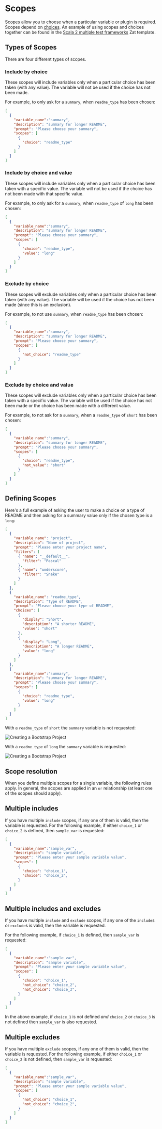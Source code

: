 # Scopes

Scopes allow you to choose when a particular variable or plugin is required. Scopes depend on [choices](choices.md). An example of using scopes and choices together can be found in the [Scala 2 multiple test frameworks](https://github.com/ssanj/scala-2-multiple-test-frameworks-zat) Zat template.


## Types of Scopes

There are four different types of scopes.

### Include by choice

These scopes will include variables only when a particular choice has been taken (with any value). The variable will not be used if the choice has not been made.

For example, to only ask for a `summary`, when `readme_type` has been chosen:

```json
[
  {
    "variable_name":"summary",
    "description": "summary for longer README",
    "prompt": "Please choose your summary",
    "scopes": [
      {
        "choice": "readme_type"
      }
    ]
  }
]
```

### Include by choice and value

These scopes will include variables only when a particular choice has been taken with a specific value. The variable will not be used if the choice has not been made with that specific value.

For example, to only ask for a `summary`, when `readme_type` of `long` has been chosen:

```json
[
  {
    "variable_name":"summary",
    "description": "summary for longer README",
    "prompt": "Please choose your summary",
    "scopes": [
      {
        "choice": "readme_type",
        "value": "long"
      }
    ]
  }
]
```


### Exclude by choice

These scopes will exclude variables only when a particular choice has been taken (with any value). The variable will be used if the choice has not been made (since this is an exclusion).

For example, to not use `summary`, when `readme_type` has been chosen:

```json
[
  {
    "variable_name":"summary",
    "description": "summary for longer README",
    "prompt": "Please choose your summary",
    "scopes": [
      {
        "not_choice": "readme_type"
      }
    ]
  }
]
```


### Exclude by choice and value

These scopes will exclude variables only when a particular choice has been taken with a specific value. The variable will be used if the choice has not been made or the choice has been made with a different value.

For example, to not ask for a `summary`, when a `readme_type` of `short` has been chosen:

```json
[
  {
    "variable_name":"summary",
    "description": "summary for longer README",
    "prompt": "Please choose your summary",
    "scopes": [
      {
        "choice": "readme_type",
        "not_value": "short"
      }
    ]
  }
]
```


## Defining Scopes

Here's a full example of asking the user to make a choice on a type of README and then asking for a summary value only if the chosen type is a `long`:

```json
[
  {
    "variable_name": "project",
    "description": "Name of project",
    "prompt": "Please enter your project name",
    "filters": [
      { "name": "__default__",
        "filter": "Pascal"
      },
      { "name": "underscore",
        "filter": "Snake"
      }
    ]
  },
  {
    "variable_name": "readme_type",
    "description": "Type of README",
    "prompt": "Please choose your type of README",
    "choices": [
      {
        "display": "Short",
        "description": "A shorter README",
        "value": "short"
      },
      {
        "display": "Long",
        "description": "A longer README",
        "value": "long"
      }
    ]
  },
  {
    "variable_name":"summary",
    "description": "summary for longer README",
    "prompt": "Please choose your summary",
    "scopes": [
      {
        "choice": "readme_type",
        "value": "long"
      }
    ]
  }
]
```

With a `readme_type` of `short` the `summary` variable is not requested:

![Creating a Bootstrap Project](../../images/zat-scopes-1.gif)

With a `readme_type` of `long` the `summary` variable is requested:

![Creating a Bootstrap Project](../../images/zat-scopes-2.gif)

## Scope resolution

When you define multiple scopes for a single variable, the following rules apply. In general, the scopes are applied in an `or` relationship (at least one of the scopes should apply).

## Multiple includes

If you have multiple `include` scopes, if any one of them is valid, then the variable is requested. For the following example, if either `choice_1` or `choice_2` is defined, then `sample_var` is requested:

```json
[
  {
    "variable_name":"sample_var",
    "description": "sample variable",
    "prompt": "Please enter your sample variable value",
    "scopes": [
      {
        "choice": "choice_1",
        "choice": "choice_2",
      }
    ]
  }
]
```

## Multiple includes and excludes

If you have multiple `include` and `exclude` scopes, if any one of the `include`s or `exclude`s is valid, then the variable is requested.

For the following example, if `choice_1` is defined, then `sample_var` is requested:

```json
[
  {
    "variable_name":"sample_var",
    "description": "sample variable",
    "prompt": "Please enter your sample variable value",
    "scopes": [
      {
        "choice": "choice_1",
        "not_choice": "choice_2",
        "not_choice": "choice_3",
      }
    ]
  }
]
```

In the above example, if `choice_1` is not defined *and* `choice_2` or `choice_3` is not defined then `sample_var` is also requested.


## Multiple excludes

If you have multiple `exclude` scopes, if any one of them is valid, then the variable is requested. For the following example, if either `choice_1` or `choice_2` is not defined, then `sample_var` is requested:

```json
[
  {
    "variable_name":"sample_var",
    "description": "sample variable",
    "prompt": "Please enter your sample variable value",
    "scopes": [
      {
        "not_choice": "choice_1",
        "not_choice": "choice_2",
      }
    ]
  }
]
```
